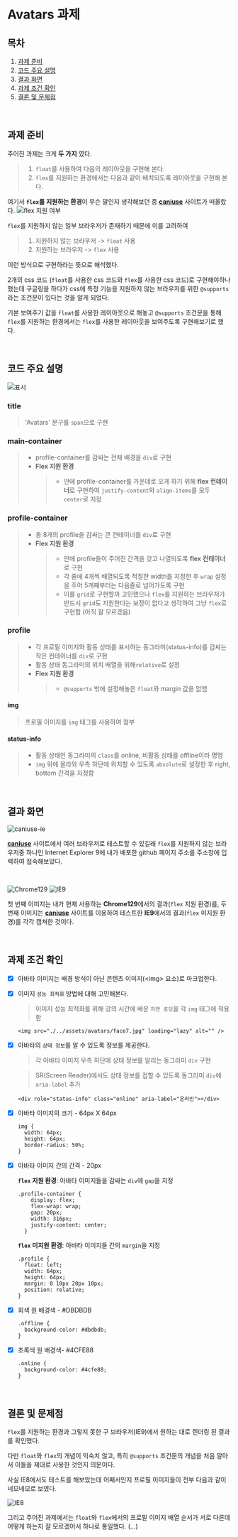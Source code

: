 # Avatars 과제

## 목차

1. [과제 준비](#과제-준비)
1. [코드 주요 설명](#코드-주요-설명)
1. [결과 화면](#결과-화면)
1. [과제 조건 확인](#과제-조건-확인)
1. [결론 및 문제점](#결론-및-문제점)

<br />

## 과제 준비

주어진 과제는 크게 **두 가지** 였다. <br />

> 1. `float`를 사용하여 다음의 레이아웃을 구현해 본다.
> 1. `flex`를 지원하는 환경에서는 다음과 같이 배치되도록 레이아웃을 구현해 본다.

여기서 **`flex`를 지원하는 환경**이 무슨 말인지 생각해보던 중 [**caniuse**](https://caniuse.com/) 사이트가 떠올랐다.
![flex 지원 여부](./../assets/images/caniuse-flex.jpg)

`flex`를 지원하지 않는 일부 브라우저가 존재하기 때문에 이를 고려하여

> 1. 지원하지 않는 브라우저 -> `float` 사용
> 1. 지원하는 브라우저 -> `flex` 사용

이런 방식으로 구현하라는 뜻으로 해석했다.

2개의 css 코드 (`float`를 사용한 css 코드와 `flex`를 사용한 css 코드)로 구현해야하나 했는데 구글링을 하다가 css에 특정 기능을 지원하지 않는 브라우저를 위한 `@supports`라는 조건문이 있다는 것을 알게 되었다.

기본 보여주기 값을 `float`를 사용한 레이아웃으로 해놓고 `@supports` 조건문을 통해 `flex`를 지원하는 환경에서는 `flex`를 사용한 레이아웃을 보여주도록 구현해보기로 했다.

<br />

## 코드 주요 설명

![표시](./../assets/images/labelled.jpg)

### title

> 'Avatars' 문구를 `span`으로 구현

### main-container

> - profile-container를 감싸는 전체 배경을 `div`로 구현
> - **Flex 지원 환경**
>   > - 안에 profile-container를 가운데로 오게 하기 위해 **flex 컨테이너**로 구현하여 `justify-content`와 `align-items`를 모두 `center`로 지정

### profile-container

> - 총 8개의 profile을 감싸는 큰 컨테이너를 `div`로 구현
> - **Flex 지원 환경**
>   > - 안에 profile들이 주어진 간격을 갖고 나열되도록 **flex 컨테이너**로 구현
>   > - 각 줄에 4개씩 배열되도록 적절한 width를 지정한 후 `wrap` 설정을 주어 5개째부터는 다음줄로 넘어가도록 구현
>   > - 이를 `grid`로 구현할까 고민했으나 `flex`를 지원하는 브라우저가 반드시 `grid`도 지원한다는 보장이 없다고 생각하여 그냥 `flex`로 구현함 (아직 잘 모르겠음)

### profile

> - 각 프로필 이미지와 활동 상태를 표시하는 동그라미(status-info)를 감싸는 작은 컨테이너를 `div`로 구현
> - 활동 상태 동그라미의 위치 배열을 위해`relative`로 설정
> - **Flex 지원 환경**
>   > - `@supports` 밖에 설정해놓은 `float`와 margin 값을 없앰

#### img

> 프로필 이미지를 `img` 태그를 사용하여 첨부

#### status-info

> - 활동 상태인 동그라미의 `class`를 online, 비활동 상태를 offline이라 명명
> - `img` 위에 올라와 우측 하단에 위치할 수 있도록 `absolute`로 설정한 후 right, bottom 간격을 지정함

<br />

## 결과 화면

![caniuse-ie](./../assets/images/caniuse-ie.jpg)

[**caniuse**](https://caniuse.com/) 사이트에서 여러 브라우저로 테스트할 수 있길래 `flex`를 지원하지 않는 브라우저중 하나인 Internet Explorer 9에 내가 배포한 github 페이지 주소를 주소창에 입력하여 접속해보았다.

<br />

![Chrome129](./../assets/images/shrinked-window.jpg)
![IE9](./../assets/images/ie9.jpg)

첫 번째 이미지는 내가 현재 사용하는 **Chrome129**에서의 결과(`flex` 지원 환경)를, 두번째 이미지는 [**caniuse**](https://caniuse.com/) 사이트를 이용하여 테스트한 **IE9**에서의 결과(`flex` 미지원 환경)를 각각 캡쳐한 것이다.

<br />

## 과제 조건 확인

- [x] 아바타 이미지는 배경 방식이 아닌 콘텐츠 이미지(\<img\> 요소)로 마크업한다. <br/>
- [x] 이미지 `성능 최적화` 방법에 대해 고민해본다. <br/>

  > 이미지 성능 최적화를 위해 강의 시간에 배운 `지연 로딩`을 각 `img` 태그에 적용함

  ```
  <img src="./../assets/avatars/face7.jpg" loading="lazy" alt="" />
  ```

- [x] 아바타의 `상태 정보`를 알 수 있도록 정보를 제공한다. <br/>

  > 각 아바타 이미지 우측 하단에 상태 정보를 알리는 동그라미 `div` 구현

  > SR(Screen Reader)에서도 상태 정보를 접할 수 있도록 동그라미 `div`에 `aria-label` 추가

  ```
  <div role="status-info" class="online" aria-label="온라인"></div>
  ```

- [x] 아바타 이미지의 크기 - 64px X 64px <br/>

  ```
  img {
    width: 64px;
    height: 64px;
    border-radius: 50%;
  }
  ```

- [x] 아바타 이미지 간의 간격 - 20px <br/>

  **`flex` 지원 환경**: 아바타 이미지들을 감싸는 `div`에 `gap`을 지정

  ```
  .profile-container {
      display: flex;
      flex-wrap: wrap;
      gap: 20px;
      width: 316px;
      justify-content: center;
    }
  ```

  **`flex` 미지원 환경**: 아바타 이미지들 간의 `margin`을 지정

  ```
  .profile {
    float: left;
    width: 64px;
    height: 64px;
    margin: 0 10px 20px 10px;
    position: relative;
  }
  ```

- [x] 회색 원 배경색 - #DBDBDB <br/>

  ```
  .offline {
    background-color: #dbdbdb;
  }
  ```

- [x] 초록색 원 배경색- #4CFE88 <br/>

  ```
  .online {
    background-color: #4cfe88;
  }
  ```

<br />

## 결론 및 문제점

`flex`를 지원하는 환경과 그렇지 못한 구 브라우저(IE9)에서 원하는 대로 렌더링 된 결과를 확인했다.

다만 `float`와 `flex`의 개념이 익숙치 않고, 특히 `@supports` 조건문의 개념을 처음 알아서 이들을 제대로 사용한 것인지 의문이다.

사실 IE8에서도 테스트를 해보았는데 어째서인지 프로필 이미지들이 전부 다음과 같이 네모네모로 보였다.

![IE8](./../assets/images/ie8.jpg)

그리고 주어진 과제에서는 `float`와 `flex`에서의 프로필 이미지 배열 순서가 서로 다른데 어떻게 하는지 잘 모르겠어서 하나로 통일했다. (...)
